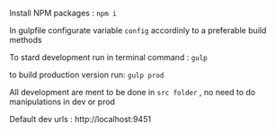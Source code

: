 Install NPM packages :
`npm i` 

In gulpfile configurate variable `config` accordinly to a preferable build methods 

To stard development run in terminal command :
`gulp`

to build production version run: 
`gulp prod`

All development are ment to be done in `src folder` , no need to do manipulations in dev or prod 

Default dev urls : http://localhost:9451